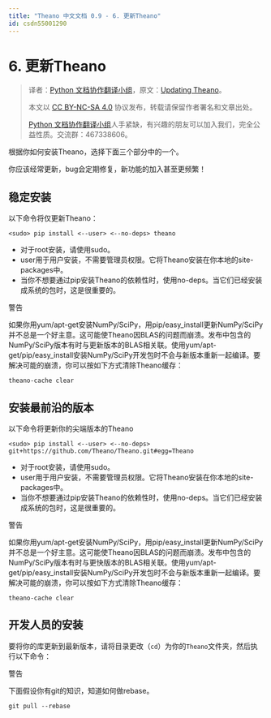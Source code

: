```yaml
---
title: "Theano 中文文档 0.9 - 6. 更新Theano"
id: csdn55001290
---
```


# 6\. 更新Theano

> 译者：[Python 文档协作翻译小组](http://python.usyiyi.cn/translate/theano_09/index.html)，原文：[Updating Theano](http://deeplearning.net/software/theano_versions/dev/updating.html#developer-installation)。
> 
> 本文以 [CC BY-NC-SA 4.0](http://creativecommons.org/licenses/by-nc-sa/4.0/cn/) 协议发布，转载请保留作者署名和文章出处。
> 
> [Python 文档协作翻译小组](http://python.usyiyi.cn/)人手紧缺，有兴趣的朋友可以加入我们，完全公益性质。交流群：467338606。

根据你如何安装Theano，选择下面三个部分中的一个。

你应该经常更新，bug会定期修复，新功能的加入甚至更频繁！

## 稳定安装

以下命令将仅更新Theano：

```
<sudo> pip install <--user> <--no-deps> theano
```

*   对于root安装，请使用sudo。
*   user用于用户安装，不需要管理员权限。它将Theano安装在你本地的site-packages中。
*   当你不想要通过pip安装Theano的依赖性时，使用no-deps。当它们已经安装成系统的包时，这是很重要的。

警告

如果你用yum/apt-get安装NumPy/SciPy，用pip/easy_install更新NumPy/SciPy并不总是一个好主意。这可能使Theano因BLAS的问题而崩溃。发布中包含的NumPy/SciPy版本有时与更新版本的BLAS相关联。使用yum/apt-get/pip/easy_install安装NumPy/SciPy开发包时不会与新版本重新一起编译。要解决可能的崩溃，你可以按如下方式清除Theano缓存：

```
theano-cache clear 
```

## 安装最前沿的版本

以下命令将更新你的尖端版本的Theano

```
<sudo> pip install <--user> <--no-deps> git+https://github.com/Theano/Theano.git#egg=Theano
```

*   对于root安装，请使用sudo。
*   user用于用户安装，不需要管理员权限。它将Theano安装在你本地的site-packages中。
*   当你不想要通过pip安装Theano的依赖性时，使用no-deps。当它们已经安装成系统的包时，这是很重要的。

警告

如果你用yum/apt-get安装NumPy/SciPy，用pip/easy_install更新NumPy/SciPy并不总是一个好主意。这可能使Theano因BLAS的问题而崩溃。发布中包含的NumPy/SciPy版本有时与更快版本的BLAS相关联。使用yum/apt-get/pip/easy_install安装NumPy/SciPy开发包时不会与新版本重新一起编译。要解决可能的崩溃，你可以按如下方式清除Theano缓存：

```
theano-cache clear 
```

## 开发人员的安装

要将你的库更新到最新版本，请将目录更改（`cd`）为你的`Theano`文件夹，然后执行以下命令：

警告

下面假设你有git的知识，知道如何做rebase。

```
git pull --rebase 
```